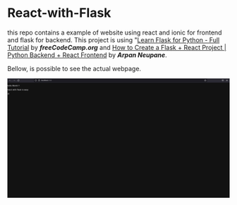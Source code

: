 # React-with-Flask

this repo contains a example of website using react and ionic for frontend and flask for backend. This project is using "[Learn Flask for Python - Full Tutorial](https://youtu.be/Z1RJmh_OqeA) by ___freeCodeCamp.org___ and [How to Create a Flask + React Project | Python Backend + React Frontend](https://youtu.be/7LNl2JlZKHA) by ___Arpan Neupane___.

Bellow, is possible to see the actual webpage.

<img src="example.png"/>

